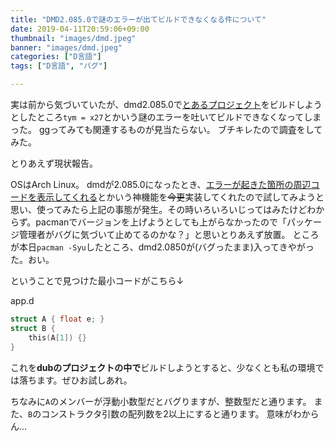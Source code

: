 ```yaml
---
title: "DMD2.085.0で謎のエラーが出てビルドできなくなる件について"
date: 2019-04-11T20:59:06+09:00
thumbnail: "images/dmd.jpeg"
banner: "images/dmd.jpeg"
categories: ["D言語"]
tags: ["D言語", "バグ"]

---
```


実は前から気づいていたが、dmd2.085.0で[とあるプロジェクト](https://github.com/Sobaya007/sbylib-graphics)をビルドしようとしたところ`tym = x27`とかいう謎のエラーを吐いてビルドできなくなってしまった。
ggってみても関連するものが見当たらない。
ブチキレたので調査をしてみた。

とりあえず現状報告。

OSはArch Linux。
dmdが2.085.0になったとき、[エラーが起きた箇所の周辺コードを表示してくれる](https://dlang.org/changelog/2.085.0.html#error-context)とかいう神機能を~~今更~~実装してくれたので試してみようと思い、使ってみたら上記の事態が発生。その時いろいろいじってはみたけどわからず。pacmanでバージョンを上げようとしても上がらなかったので「パッケージ管理者がバグに気づいて止めてるのかな？」と思いとりあえず放置。
ところが本日`pacman -Syu`したところ、dmd2.0850が(バグったまま)入ってきやがった。おい。

ということで見つけた最小コードがこちら↓

app.d
```c
struct A { float e; }
struct B {
    this(A[1]) {}
}
```
これを**dubのプロジェクトの中で**ビルドしようとすると、少なくとも私の環境では落ちます。ぜひお試しあれ。

ちなみに`A`のメンバーが浮動小数型だとバグりますが、整数型だと通ります。
また、`B`のコンストラクタ引数の配列数を2以上にすると通ります。
意味がわからん...
